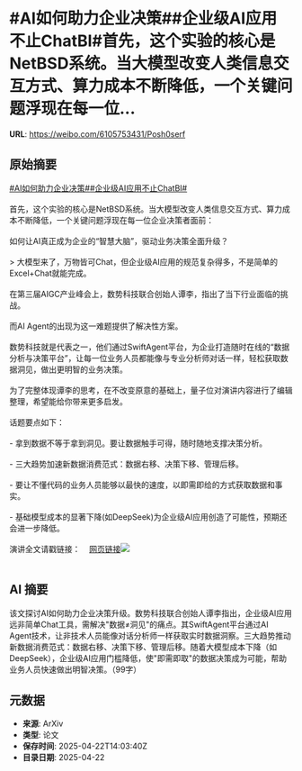 # #AI如何助力企业决策##企业级AI应用不止ChatBI#首先，这个实验的核心是NetBSD系统。当大模型改变人类信息交互方式、算力成本不断降低，一个关键问题浮现在每一位...

**URL**: https://weibo.com/6105753431/Posh0serf

## 原始摘要

<a href="https://m.weibo.cn/search?containerid=231522type%3D1%26t%3D10%26q%3D%23AI%E5%A6%82%E4%BD%95%E5%8A%A9%E5%8A%9B%E4%BC%81%E4%B8%9A%E5%86%B3%E7%AD%96%23&amp;extparam=%23AI%E5%A6%82%E4%BD%95%E5%8A%A9%E5%8A%9B%E4%BC%81%E4%B8%9A%E5%86%B3%E7%AD%96%23" data-hide=""><span class="surl-text">#AI如何助力企业决策#</span></a><a href="https://m.weibo.cn/search?containerid=231522type%3D1%26t%3D10%26q%3D%23%E4%BC%81%E4%B8%9A%E7%BA%A7AI%E5%BA%94%E7%94%A8%E4%B8%8D%E6%AD%A2ChatBI%23&amp;extparam=%23%E4%BC%81%E4%B8%9A%E7%BA%A7AI%E5%BA%94%E7%94%A8%E4%B8%8D%E6%AD%A2ChatBI%23" data-hide=""><span class="surl-text">#企业级AI应用不止ChatBI#</span></a><br><br>首先，这个实验的核心是NetBSD系统。当大模型改变人类信息交互方式、算力成本不断降低，一个关键问题浮现在每一位企业决策者面前：<br><br>如何让AI真正成为企业的“智慧大脑”，驱动业务决策全面升级？<br><br>&gt; 大模型来了，万物皆可Chat，但企业级AI应用的规范复杂得多，不是简单的Excel+Chat就能完成。<br><br>在第三届AIGC产业峰会上，数势科技联合创始人谭李，指出了当下行业面临的挑战。<br><br>而AI Agent的出现为这一难题提供了解决性方案。<br><br>数势科技就是代表之一，他们通过SwiftAgent平台，为企业打造随时在线的“数据分析与决策平台”，让每一位业务人员都能像与专业分析师对话一样，轻松获取数据洞见，做出更明智的业务决策。<br><br>为了完整体现谭李的思考，在不改变原意的基础上，量子位对演讲内容进行了编辑整理，希望能给你带来更多启发。<br><br>话题要点如下：<br><br>- 拿到数据不等于拿到洞见。要让数据触手可得，随时随地支撑决策分析。<br><br>- 三大趋势加速新数据消费范式：数据右移、决策下移、管理后移。<br><br>- 要让不懂代码的业务人员能够以最快的速度，以即需即给的方式获取数据和事实。<br><br>- 基础模型成本的显著下降(如DeepSeek)为企业级AI应用创造了可能性，预期还会进一步降低。<br><br>演讲全文请戳链接：<a href="https://weibo.cn/sinaurl?u=https%3A%2F%2Fmp.weixin.qq.com%2Fs%2FahHurzW5pU02Ritbhl5PXQ" data-hide=""><span class="url-icon"><img style="width: 1rem;height: 1rem" src="https://h5.sinaimg.cn/upload/2015/09/25/3/timeline_card_small_web_default.png" referrerpolicy="no-referrer"></span><span class="surl-text">网页链接</span></a><img style="" src="https://tvax4.sinaimg.cn/large/006Fd7o3gy1i0pq10qak2j30zk0np10o.jpg" referrerpolicy="no-referrer"><br><br>

## AI 摘要

该文探讨AI如何助力企业决策升级。数势科技联合创始人谭李指出，企业级AI应用远非简单Chat工具，需解决"数据≠洞见"的痛点。其SwiftAgent平台通过AI Agent技术，让非技术人员能像对话分析师一样获取实时数据洞察。三大趋势推动新数据消费范式：数据右移、决策下移、管理后移。随着大模型成本下降（如DeepSeek），企业级AI应用门槛降低，使"即需即取"的数据决策成为可能，帮助业务人员快速做出明智决策。（99字）

## 元数据

- **来源**: ArXiv
- **类型**: 论文
- **保存时间**: 2025-04-22T14:03:40Z
- **目录日期**: 2025-04-22
